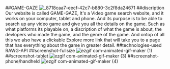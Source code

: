 ##GAME-GAZE
![_8718caa7-eecf-42c7-b880-3c2f8da24671](https://github.com/bragonese1/game-gaze/assets/148402227/97a52b0c-b9e0-4b8d-8fe6-e2942b4e64b5)
##discription
Our website is called GAME-GAZE, It's a Video game search website, and it works on your computer, tablet and phone. And its purpose is to be able to search up any video game and give
you all the details on the game. Such as what platforms its playable on, a discription of what the game is about, the devlopers who made the game, and the genre of the game. And 
ontop of all this we also have a clickable Explore more link that will take you to a page that has everything about the game in greater detail.
##technologies-used 
RAWG-API
##screenshot-fullsize
![ezgif com-animated-gif-maker (1)](https://github.com/bragonese1/game-gaze/assets/148402227/4a5ea3b3-69bc-4d42-8593-2bcf78960ec2)
##screenshot-tablet
![ezgif com-animated-gif-maker (3)](https://github.com/bragonese1/game-gaze/assets/148402227/27587f8d-cf19-487f-b55d-ba31f2b2756e)
##screenshot-phone/handheld
![ezgif com-animated-gif-maker (4)](https://github.com/bragonese1/game-gaze/assets/148402227/dcf216a1-f080-4646-b875-67879076d0f9)
